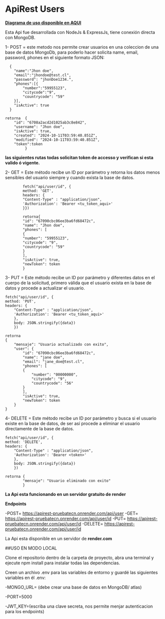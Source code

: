 # ApiRest Users

[**Diagrama de uso disponible en AQUI**](https://excalidraw.com/#json=bsCgTC6rP63C_tdoOz5iy,wOYnpSRhsc1icWlm-GV3wg)

Esta Api fue desarrollada con NodeJs & ExpressJs, tiene conexión directa con MongoDB.

1- POST = este metodo nos permite crear usuarios en una coleccion de una base de datos MongoDb, para poderlo hacer solicita name, email, password, phones en el siguiente formato JSON:

      {
        "name":"Jhon doe",
        "email":"jhondoe@test.cl",
        "password": "jhonDoe1234.",
        "phones":[{
            "number":"59955123",
            "citycode":"9",
            "countrycode": "59"
        }],
        "isActive": true
      }

    retorna  {
        "id": "6708a2acd2d1025ab3c8e842",
        "username": "Jhon doe",
        "isActive": true,
        "created": "2024-10-11T03:59:40.851Z",
        "modified": "2024-10-11T03:59:40.851Z",
        "token":token
             }

**las siguientes rutas todas solicitan token de accesso y verifican si esta valido ó vigente.**

2- GET = Este método recibe un ID por parámetro y retorna los datos menos sensibles del usuario siempre y cuando exista la base de datos.

            fetch("api/user/id", {
            method: 'GET',
            headers: {
            "Content-Type" : "application/json",
            'Authorization': 'Bearer <tu_token_aqui>'
            }})
            
            retorna{
            "id": "67090cbc06ee3ba6fd68472c",
            "name": "Jhon doe",
            "phones": [
            {
            "number": "59955123",
            "citycode": "9",
            "countrycode": "59"
            }
            ],
            "isActive": true,
            "newToken": token
            }
            
3- PUT = Este método recibe un ID por parámetro y diferentes datos en el cuerpo de la solicitud, primero válida que el usuario exista en la base de datos y procede a actualizar el usuario.

    fetch("api/user/id", {
    method: 'PUT',
    headers: {
        "Content-Type" : "application/json",
        'Authorization': 'Bearer <tu_token_aqui>'
        },
        body: JSON.stringify({data})
        })

    retorna
    {
        "mensaje": "Usuario actualizado con exito",
        "user": {
            "id": "67090cbc06ee3ba6fd68472c",
            "name": "jane doe",
            "email": "jane_doe@test.cl",
            "phones": [
            {
                "number": "00000000",
                "citycode": "9",
                "countrycode": "56"
            }
            ],
            "isActive": true,
            "newToken": token
        }
    }

4- DELETE = Este método recibe un ID por parámetro y busca si el usuario existe en la base de datos, de ser así procede a eliminar el usuario directamente de la base de datos.

    fetch("api/user/id", {
    method: 'DELETE',
    headers: {
        "Content-Type" : "application/json",
        'Authorization': 'Bearer <token>'
        },
        body: JSON.stringify({data})
        })

    retorna {
            "mensaje": "Usuario eliminado con exito"
            }

**La Api esta funcionando en un servidor gratuito de render**

**Endpoints**

-POST= https://apirest-pruebatecn.onrender.com/api/user
-GET= https://apirest-pruebatecn.onrender.com/api/user/id
-PUT= https://apirest-pruebatecn.onrender.com/api/user/id
-DELETE= https://apirest-pruebatecn.onrender.com/api/user/id

La Api esta disponible en un servidor de **render.com**

                  
##USO EN MODO LOCAL

Clone el repositorio dentro de la carpeta de proyecto, abra una terminal y ejecute npm install para instalar todas las dependencias.

Creen un archivo .env para las variables de entorno y guardé las siguientes variables en él .env:

-MONGO_URL= (debe crear una base de datos en MongoDB/ atlas)

-PORT=5000

-JWT_KEY=(escriba una clave secreta, nos permite menjar autenticacion para los endpoints)
